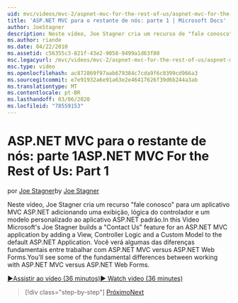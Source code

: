 ```yaml
---
uid: mvc/videos/mvc-2/aspnet-mvc-for-the-rest-of-us/aspnet-mvc-for-the-rest-of-us-part-1
title: 'ASP.NET MVC para o restante de nós: parte 1 | Microsoft Docs'
author: JoeStagner
description: Neste vídeo, Joe Stagner cria um recurso de "fale conosco" para um aplicativo MVC ASP.NET adicionando uma exibição, a lógica do controlador e um modelo personalizado a t...
ms.author: riande
ms.date: 04/22/2010
ms.assetid: c56355c3-821f-43e2-9058-9499a1d63f80
msc.legacyurl: /mvc/videos/mvc-2/aspnet-mvc-for-the-rest-of-us/aspnet-mvc-for-the-rest-of-us-part-1
msc.type: video
ms.openlocfilehash: ac872869f97aab679384c7cda9f6c8399cd966a3
ms.sourcegitcommit: e7e91932a6e91a63e2e46417626f39d6b244a3ab
ms.translationtype: MT
ms.contentlocale: pt-BR
ms.lasthandoff: 03/06/2020
ms.locfileid: "78559153"
---
```

# <a name="aspnet-mvc-for-the-rest-of-us-part-1"></a><span data-ttu-id="224da-103">ASP.NET MVC para o restante de nós: parte 1</span><span class="sxs-lookup"><span data-stu-id="224da-103">ASP.NET MVC For the Rest of Us: Part 1</span></span>

<span data-ttu-id="224da-104">por [Joe Stagner](https://github.com/JoeStagner)</span><span class="sxs-lookup"><span data-stu-id="224da-104">by [Joe Stagner](https://github.com/JoeStagner)</span></span>

<span data-ttu-id="224da-105">Neste vídeo, Joe Stagner cria um recurso "fale conosco" para um aplicativo MVC ASP.NET adicionando uma exibição, lógica do controlador e um modelo personalizado ao aplicativo ASP.NET padrão.</span><span class="sxs-lookup"><span data-stu-id="224da-105">In this Video Microsoft's Joe Stagner builds a "Contact Us" feature for an ASP.NET MVC application by adding a View, Controller Logic and a Custom Model to the default ASP.NET Application.</span></span> <span data-ttu-id="224da-106">Você verá algumas das diferenças fundamentais entre trabalhar com ASP.NET MVC versus ASP.NET Web Forms.</span><span class="sxs-lookup"><span data-stu-id="224da-106">You'll see some of the fundamental differences between working with ASP.NET MVC versus ASP.NET Web Forms.</span></span>

[<span data-ttu-id="224da-107">&#9654;Assistir ao vídeo (36 minutos)</span><span class="sxs-lookup"><span data-stu-id="224da-107">&#9654; Watch video (36 minutes)</span></span>](https://channel9.msdn.com/Blogs/ASP-NET-Site-Videos/aspnet-mvc-for-the-rest-of-us-part-1)

> [!div class="step-by-step"]
> [<span data-ttu-id="224da-108">Próximo</span><span class="sxs-lookup"><span data-stu-id="224da-108">Next</span></span>](aspnet-mvc-for-the-rest-of-us-part-2.md)
